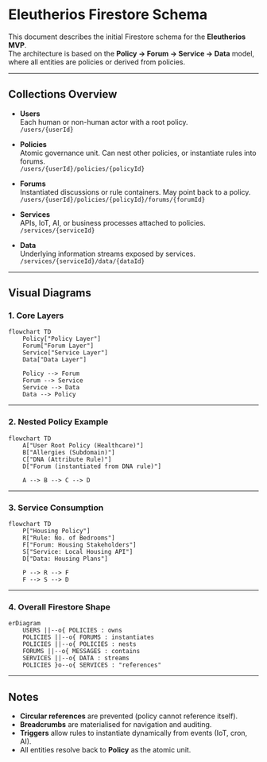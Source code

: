 # Eleutherios Firestore Schema

This document describes the initial Firestore schema for the **Eleutherios MVP**.  
The architecture is based on the **Policy → Forum → Service → Data** model, where all entities are policies or derived from policies.

---

## Collections Overview

- **Users**  
  Each human or non-human actor with a root policy.  
  `/users/{userId}`  

- **Policies**  
  Atomic governance unit. Can nest other policies, or instantiate rules into forums.  
  `/users/{userId}/policies/{policyId}`  

- **Forums**  
  Instantiated discussions or rule containers. May point back to a policy.  
  `/users/{userId}/policies/{policyId}/forums/{forumId}`  

- **Services**  
  APIs, IoT, AI, or business processes attached to policies.  
  `/services/{serviceId}`  

- **Data**  
  Underlying information streams exposed by services.  
  `/services/{serviceId}/data/{dataId}`  

---

## Visual Diagrams

### 1. Core Layers
```mermaid
flowchart TD
    Policy["Policy Layer"]
    Forum["Forum Layer"]
    Service["Service Layer"]
    Data["Data Layer"]

    Policy --> Forum
    Forum --> Service
    Service --> Data
    Data --> Policy
```

---

### 2. Nested Policy Example
```mermaid
flowchart TD
    A["User Root Policy (Healthcare)"]
    B["Allergies (Subdomain)"]
    C["DNA (Attribute Rule)"]
    D["Forum (instantiated from DNA rule)"]

    A --> B --> C --> D
```

---

### 3. Service Consumption
```mermaid
flowchart TD
    P["Housing Policy"]
    R["Rule: No. of Bedrooms"]
    F["Forum: Housing Stakeholders"]
    S["Service: Local Housing API"]
    D["Data: Housing Plans"]

    P --> R --> F
    F --> S --> D
```

---

### 4. Overall Firestore Shape
```mermaid
erDiagram
    USERS ||--o{ POLICIES : owns
    POLICIES ||--o{ FORUMS : instantiates
    POLICIES ||--o{ POLICIES : nests
    FORUMS ||--o{ MESSAGES : contains
    SERVICES ||--o{ DATA : streams
    POLICIES }o--o{ SERVICES : "references"
```

---

## Notes

- **Circular references** are prevented (policy cannot reference itself).  
- **Breadcrumbs** are materialised for navigation and auditing.  
- **Triggers** allow rules to instantiate dynamically from events (IoT, cron, AI).  
- All entities resolve back to **Policy** as the atomic unit.
